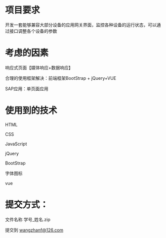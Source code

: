 # 项目要求

开发一套能够兼容大部分设备的应用网关界面，监控各种设备的运行状态，可以通过接口调整各个设备的参数

# 考虑的因素

响应式页面【媒体响应+数据响应】

合理的使用框架解决：前端框架BootStrap + jQuery+VUE

SAP应用：单页面应用

# 使用到的技术

HTML

CSS

JavaScript

jQuery

BootStrap

字体图标

vue

# 提交方式：

文件名称	学号_姓名.zip

提交到       wangzhanf@126.com    